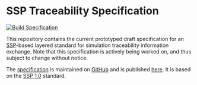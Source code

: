 # SSP Traceability Specification

[![Build Specification](https://github.com/PMSFIT/SSPTraceability/workflows/Build%20Specification/badge.svg)](https://github.com/PMSFIT/SSPTraceability/actions?query=workflow%3A%22Build+Specification%22)

This repository contains the current prototyped draft specification
for an [SSP][]-based layered standard for simulation traceability
information exchange.  Note that this specification is actively
being worked on, and thus subject to change without notice.

The [specification][spec] is maintained on [GitHub][github] and is
published [here][spec]. It is based on the [SSP 1.0][SSP10] standard.

[SSP]: https://ssp-standard.org/
[SSP10]: https://ssp-standard.org/publications/SSP10/SystemStructureAndParameterization10.pdf
[github]: specification/index.adoc
[spec]: https://pmsfit.github.io/SSPTraceability/master/
